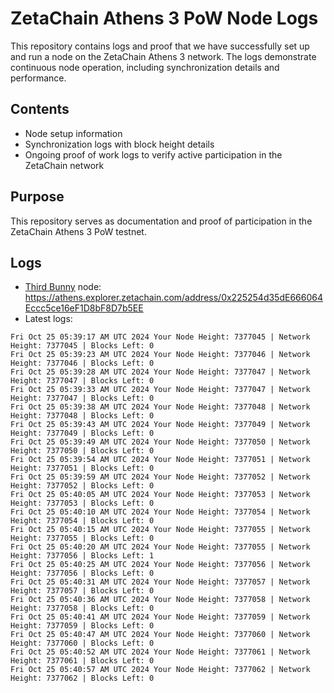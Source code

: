 # ZetaChain Athens 3 PoW Node Logs
This repository contains logs and proof that we have successfully set up and run a node on the ZetaChain Athens 3 network. The logs demonstrate continuous node operation, including synchronization details and performance.

## Contents
- Node setup information
- Synchronization logs with block height details
- Ongoing proof of work logs to verify active participation in the ZetaChain network

## Purpose
This repository serves as documentation and proof of participation in the ZetaChain Athens 3 PoW testnet.

## Logs

- [Third Bunny](https://thirdbunny.xyz/) node: https://athens.explorer.zetachain.com/address/0x225254d35dE666064Eccc5ce16eF1D8bF8D7b5EE
- Latest logs:
```
Fri Oct 25 05:39:17 AM UTC 2024 Your Node Height: 7377045 | Network Height: 7377045 | Blocks Left: 0
Fri Oct 25 05:39:23 AM UTC 2024 Your Node Height: 7377046 | Network Height: 7377046 | Blocks Left: 0
Fri Oct 25 05:39:28 AM UTC 2024 Your Node Height: 7377047 | Network Height: 7377047 | Blocks Left: 0
Fri Oct 25 05:39:33 AM UTC 2024 Your Node Height: 7377047 | Network Height: 7377047 | Blocks Left: 0
Fri Oct 25 05:39:38 AM UTC 2024 Your Node Height: 7377048 | Network Height: 7377048 | Blocks Left: 0
Fri Oct 25 05:39:43 AM UTC 2024 Your Node Height: 7377049 | Network Height: 7377049 | Blocks Left: 0
Fri Oct 25 05:39:49 AM UTC 2024 Your Node Height: 7377050 | Network Height: 7377050 | Blocks Left: 0
Fri Oct 25 05:39:54 AM UTC 2024 Your Node Height: 7377051 | Network Height: 7377051 | Blocks Left: 0
Fri Oct 25 05:39:59 AM UTC 2024 Your Node Height: 7377052 | Network Height: 7377052 | Blocks Left: 0
Fri Oct 25 05:40:05 AM UTC 2024 Your Node Height: 7377053 | Network Height: 7377053 | Blocks Left: 0
Fri Oct 25 05:40:10 AM UTC 2024 Your Node Height: 7377054 | Network Height: 7377054 | Blocks Left: 0
Fri Oct 25 05:40:15 AM UTC 2024 Your Node Height: 7377055 | Network Height: 7377055 | Blocks Left: 0
Fri Oct 25 05:40:20 AM UTC 2024 Your Node Height: 7377055 | Network Height: 7377056 | Blocks Left: 1
Fri Oct 25 05:40:25 AM UTC 2024 Your Node Height: 7377056 | Network Height: 7377056 | Blocks Left: 0
Fri Oct 25 05:40:31 AM UTC 2024 Your Node Height: 7377057 | Network Height: 7377057 | Blocks Left: 0
Fri Oct 25 05:40:36 AM UTC 2024 Your Node Height: 7377058 | Network Height: 7377058 | Blocks Left: 0
Fri Oct 25 05:40:41 AM UTC 2024 Your Node Height: 7377059 | Network Height: 7377059 | Blocks Left: 0
Fri Oct 25 05:40:47 AM UTC 2024 Your Node Height: 7377060 | Network Height: 7377060 | Blocks Left: 0
Fri Oct 25 05:40:52 AM UTC 2024 Your Node Height: 7377061 | Network Height: 7377061 | Blocks Left: 0
Fri Oct 25 05:40:57 AM UTC 2024 Your Node Height: 7377062 | Network Height: 7377062 | Blocks Left: 0
```
